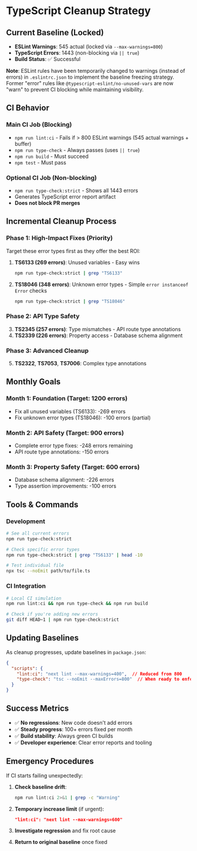 # TypeScript Cleanup Strategy

## Current Baseline (Locked)

- **ESLint Warnings**: 545 actual (locked via `--max-warnings=800`)
- **TypeScript Errors**: 1443 (non-blocking via `|| true`)
- **Build Status**: ✅ Successful

**Note**: ESLint rules have been temporarily changed to warnings (instead of errors) in `.eslintrc.json` to implement the baseline freezing strategy. Former "error" rules like `@typescript-eslint/no-unused-vars` are now "warn" to prevent CI blocking while maintaining visibility.

## CI Behavior

### Main CI Job (Blocking)
- `npm run lint:ci` - Fails if > 800 ESLint warnings (545 actual warnings + buffer)
- `npm run type-check` - Always passes (uses `|| true`)
- `npm run build` - Must succeed
- `npm test` - Must pass

### Optional CI Job (Non-blocking)
- `npm run type-check:strict` - Shows all 1443 errors
- Generates TypeScript error report artifact
- **Does not block PR merges**

## Incremental Cleanup Process

### Phase 1: High-Impact Fixes (Priority)
Target these error types first as they offer the best ROI:

1. **TS6133 (269 errors)**: Unused variables - Easy wins
   ```bash
   npm run type-check:strict | grep "TS6133"
   ```

2. **TS18046 (348 errors)**: Unknown error types - Simple `error instanceof Error` checks
   ```bash
   npm run type-check:strict | grep "TS18046"
   ```

### Phase 2: API Type Safety
3. **TS2345 (257 errors)**: Type mismatches - API route type annotations
4. **TS2339 (226 errors)**: Property access - Database schema alignment

### Phase 3: Advanced Cleanup
5. **TS2322**, **TS7053**, **TS7006**: Complex type annotations

## Monthly Goals

### Month 1: Foundation (Target: 1200 errors)
- Fix all unused variables (TS6133): -269 errors
- Fix unknown error types (TS18046): -100 errors (partial)

### Month 2: API Safety (Target: 900 errors)  
- Complete error type fixes: -248 errors remaining
- API route type annotations: -150 errors

### Month 3: Property Safety (Target: 600 errors)
- Database schema alignment: -226 errors
- Type assertion improvements: -100 errors

## Tools & Commands

### Development
```bash
# See all current errors
npm run type-check:strict

# Check specific error types
npm run type-check:strict | grep "TS6133" | head -10

# Test individual file
npx tsc --noEmit path/to/file.ts
```

### CI Integration
```bash
# Local CI simulation
npm run lint:ci && npm run type-check && npm run build

# Check if you're adding new errors
git diff HEAD~1 | npm run type-check:strict
```

## Updating Baselines

As cleanup progresses, update baselines in `package.json`:

```json
{
  "scripts": {
    "lint:ci": "next lint --max-warnings=400",  // Reduced from 800
    "type-check": "tsc --noEmit --maxErrors=800"  // When ready to enforce
  }
}
```

## Success Metrics

- ✅ **No regressions**: New code doesn't add errors
- ✅ **Steady progress**: 100+ errors fixed per month  
- ✅ **Build stability**: Always green CI builds
- ✅ **Developer experience**: Clear error reports and tooling

## Emergency Procedures

If CI starts failing unexpectedly:

1. **Check baseline drift**: 
   ```bash
   npm run lint:ci 2>&1 | grep -c "Warning"
   ```

2. **Temporary increase limit** (if urgent):
   ```json
   "lint:ci": "next lint --max-warnings=600"
   ```

3. **Investigate regression** and fix root cause

4. **Return to original baseline** once fixed